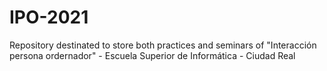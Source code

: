 # IPO-2021
Repository destinated to store both practices and seminars of "Interacción persona ordernador" - Escuela Superior de Informática - Ciudad Real 
